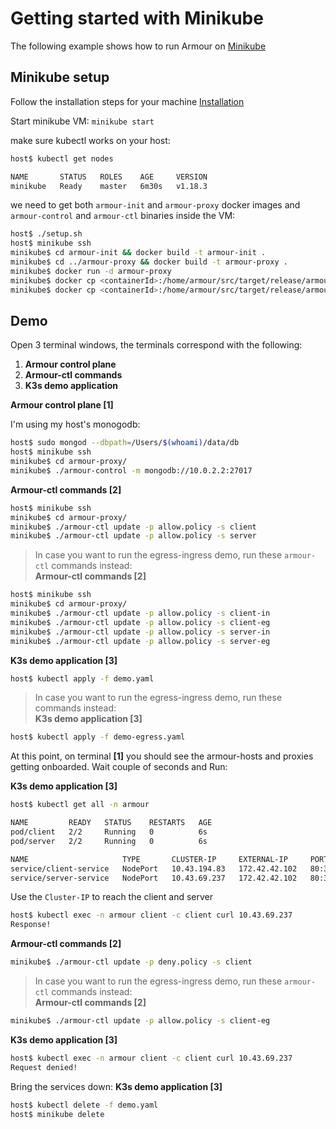 Getting started with Minikube
=============================

The following example shows how to run Armour on [Minikube](https://minikube.sigs.k8s.io/docs/)

## Minikube setup
Follow the installation steps for your machine
[Installation](https://kubernetes.io/docs/tasks/tools/install-minikube)

Start minikube VM:
`minikube start`

make sure kubectl works on your host:

```sh
host$ kubectl get nodes

NAME       STATUS   ROLES    AGE     VERSION
minikube   Ready    master   6m30s   v1.18.3
```


we need to get both `armour-init` and `armour-proxy` docker images and `armour-control` and `armour-ctl` binaries inside the VM:

```sh
host$ ./setup.sh
host$ minikube ssh 
minikube$ cd armour-init && docker build -t armour-init .
minikube$ cd ../armour-proxy && docker build -t armour-proxy .
minikube$ docker run -d armour-proxy
minikube$ docker cp <containerId>:/home/armour/src/target/release/armour-control .
minikube$ docker cp <containerId>:/home/armour/src/target/release/armour-ctl .
```
## Demo

Open 3 terminal windows, the terminals correspond with the following:
	
   1. **Armour control plane**
   1. **Armour-ctl commands**
   1. **K3s demo application**


**Armour control plane [1]**

I'm using my host's monogodb:

```sh 
host$ sudo mongod --dbpath=/Users/$(whoami)/data/db
host$ minikube ssh
minikube$ cd armour-proxy/
minikube$ ./armour-control -m mongodb://10.0.2.2:27017
```
 
**Armour-ctl commands [2]**

 ```sh
 host$ minikube ssh
 minikube$ cd armour-proxy/
 minikube$ ./armour-ctl update -p allow.policy -s client
 minikube$ ./armour-ctl update -p allow.policy -s server
 ```
 > In case you want to run the egress-ingress demo, run these `armour-ctl` commands instead:  
 **Armour-ctl commands [2]**
 >
 ```sh
 host$ minikube ssh
 minikube$ cd armour-proxy/
 minikube$ ./armour-ctl update -p allow.policy -s client-in
 minikube$ ./armour-ctl update -p allow.policy -s client-eg
 minikube$ ./armour-ctl update -p allow.policy -s server-in
 minikube$ ./armour-ctl update -p allow.policy -s server-eg
 ```

**K3s demo application [3]**

 ```sh
 host$ kubectl apply -f demo.yaml
 ```
  > In case you want to run the egress-ingress demo, run these commands instead:  
 **K3s demo application [3]**
 >
  ```sh
 host$ kubectl apply -f demo-egress.yaml
  ```
 
 At this point, on terminal **[1]** you should see the armour-hosts and proxies getting onboarded. Wait couple of seconds and Run:
 
 **K3s demo application [3]**

 ```sh
 host$ kubectl get all -n armour
 
NAME         READY   STATUS    RESTARTS   AGE
pod/client   2/2     Running   0          6s
pod/server   2/2     Running   0          6s

NAME                     TYPE       CLUSTER-IP     EXTERNAL-IP     PORT(S)                        AGE
service/client-service   NodePort   10.43.194.83   172.42.42.102   80:31124/TCP,32001:32001/TCP   6s
service/server-service   NodePort   10.43.69.237   172.42.42.102   80:31237/TCP,32000:32000/TCP   6s
 ```
 Use the `Cluster-IP` to reach the client and server
 
 ```sh
 host$ kubectl exec -n armour client -c client curl 10.43.69.237
Response!
 ```
 
 **Armour-ctl commands [2]**

 ```sh
 minikube$ ./armour-ctl update -p deny.policy -s client
 ```
  > In case you want to run the egress-ingress demo, run these `armour-ctl` commands instead:  
 **Armour-ctl commands [2]**
 >
 ```sh
 minikube$ ./armour-ctl update -p allow.policy -s client-eg
 ```
 
  **K3s demo application [3]**

 ```sh
 host$ kubectl exec -n armour client -c client curl 10.43.69.237
Request denied!
 ```
 
 Bring the services down:
 **K3s demo application [3]**

 ```sh
 host$ kubectl delete -f demo.yaml
 host$ minikube delete
 ```